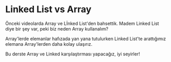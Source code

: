 Linked List vs Array
======

Önceki videolarda Array ve Lİnked List'den bahsettik. Madem Linked List diye bir şey var, peki biz neden Array kullanalım?

Array'lerde elemanlar hafızada yan yana tutulurken Linked List'te arattığımız elemana Array'lerden daha kolay ulaşırız. 

Bu derste Array ve Linked karşılaştırması yapacağız, iyi seyirler!
